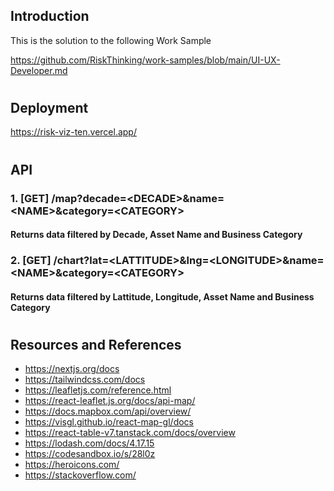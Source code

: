 ## Introduction

This is the solution to the following Work Sample

https://github.com/RiskThinking/work-samples/blob/main/UI-UX-Developer.md

#

## Deployment

https://risk-viz-ten.vercel.app/

#

## API

### 1. [GET] /map?decade=\<DECADE>&name=\<NAME>&category=\<CATEGORY>

#### Returns data filtered by Decade, Asset Name and Business Category

### 2. [GET] /chart?lat=\<LATTITUDE>&lng=\<LONGITUDE>&name=\<NAME>&category=\<CATEGORY>

#### Returns data filtered by Lattitude, Longitude, Asset Name and Business Category

#

## Resources and References

- https://nextjs.org/docs
- https://tailwindcss.com/docs
- https://leafletjs.com/reference.html
- https://react-leaflet.js.org/docs/api-map/
- https://docs.mapbox.com/api/overview/
- https://visgl.github.io/react-map-gl/docs
- https://react-table-v7.tanstack.com/docs/overview
- https://lodash.com/docs/4.17.15
- https://codesandbox.io/s/28l0z
- https://heroicons.com/
- https://stackoverflow.com/